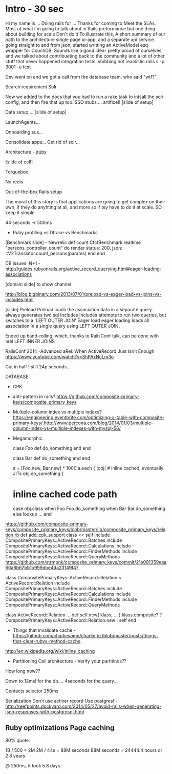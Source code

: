 # Intro - 30 sec
Hi my name is ...
Doing rails for ...
Thanks for coming to Meet the SLAs.
Most of what i'm going to talk about in Rails preformance but one thing about building for scale
Don't do it
To illustrate this, A short summary of our path to the architecture
single page ui-app, and a separate api service.
going straight to and from json; started writting an ActiveModel esq wrapper for CouchDB.
Sounds like a good idea- pretty proud of ourselves and we talked about contribueting back to the community and a lot of other stuff that never happened
integration tests.
stubbing not reaolistic
rails s -p 3001 -e test

Dev went on and we got a call from the database team, who said "wtf?"

Search requirement
Solr

Now we added to the docs that you had to run a rake task to intsall the solr config, and then fire that up too.
SSO stubs ... artifice!!
[slide of setup]

Data setup ...
[slide of setup]

LaunchAgents...

Onboarding sux...

Consolidate apps...
Get rid of solr...

Architecture - jruby

[slide of cell]

Torquebox

No redis

Out-of-the-box Rails setup

The moral of this story is that applications are going to get complex on their own, if they do anyhting at all, and more so if tey have to do it at scale. SO keep it simple.

44 seconds -> 500ms

- Ruby profiling vs Dtrace vs Benchmarks

[Benchmark slide] - Newrelic
  def count
    CtctBenchmark.realtime "persons_controller_count" do
      render status: 200, json: ::V2Translator.count_persons(params)
    end
  end

DB issues:
  N+1 - http://guides.rubyonrails.org/active_record_querying.html#eager-loading-associations

  [domain slide] to show channel

  http://blog.bigbinary.com/2013/07/01/preload-vs-eager-load-vs-joins-vs-includes.html

  [slide]
  Preload
  Preload loads the association data in a separate query. always generates two sql
  Includes
  Includes attempts to run two queries, but switches to a 'LEFT OUTER JOIN'
  Eager load
  eager loading loads all association in a single query using LEFT OUTER JOIN.

Ended up hand-rolling, which, thanks to RailsConf talk, can be done with arel
  LEFT INNER JOINS

RailsConf 2014 -Advanced aRel: When ActiveRecord Just Isn't Enough
  https://www.youtube.com/watch?v=ShPAxNcLm3o

Cut in half ! still 24p seconds...

DATABASE

- CPK
- anti-pattern in rails?
https://github.com/composite-primary-keys/composite_primary_keys

- Multiple-column index vs multiple indexs?
https://engineering.eventbrite.com/optimizing-a-table-with-composite-primary-keys/
http://www.percona.com/blog/2014/01/03/multiple-column-index-vs-multiple-indexes-with-mysql-56/

- Megamorphic

    class Foo
      def do_something
      end
    end

    class Bar
      def do_something
      end
    end

    a = [Foo.new, Bar.new] * 1000
    a.each { |obj|
      # inline cached, eventually JITs
      obj.do_something
    }

    # inline cached code path
    case obj.class
    when Foo
      Foo.do_something
    when Bar
      Bar.do_something
    else
      lookup ...
    end

https://github.com/composite-primary-keys/composite_primary_keys/blob/master/lib/composite_primary_keys/relation.rb
def add_cpk_support
      class << self
        include CompositePrimaryKeys::ActiveRecord::Batches
        include CompositePrimaryKeys::ActiveRecord::Calculations
        include CompositePrimaryKeys::ActiveRecord::FinderMethods
        include CompositePrimaryKeys::ActiveRecord::QueryMethods
https://github.com/strmpnk/composite_primary_keys/commit/21e081359eaa60a6b67bb1b999dbe4da23149f47

class CompositePrimaryKeys::ActiveRecord::Relation < ActiveRecord::Relation
  include CompositePrimaryKeys::ActiveRecord::Batches
  include CompositePrimaryKeys::ActiveRecord::Calculations
  include CompositePrimaryKeys::ActiveRecord::FinderMethods
  include CompositePrimaryKeys::ActiveRecord::QueryMethods

class ActiveRecord::Relation
  ...
  def self.new( klass, ... )
    klass.composite? ?
      CompositePrimaryKeys::ActiveRecord::Relation.new : self
  end

- Things that invalidate cache - https://github.com/charliesome/charlie.bz/blob/master/posts/things-that-clear-rubys-method-cache.

http://en.wikipedia.org/wiki/Inline_caching

- Partitioning
Cell architecture - Verify your partitinos??

How long now??

Down to 12ms! for the db.... 4seconds for the query...

Contacts selector
250ms

Serialization
Don't use activer record
Use postgres! - http://reefpoints.dockyard.com/2014/05/27/avoid-rails-when-generating-json-responses-with-postgresql.html

Ruby optimizations
Page caching
-
80% quote.

1B / 500 = 2M
2M / 44s = 88M seconds
88M seconds = 24444.4 hours or 2.8 years

@ 250ms, it took 5.8 days

